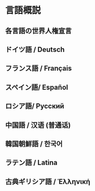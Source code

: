 # 言語概説
## 各言語の世界人権宣言


## ドイツ語 / Deutsch
## フランス語 / Français
## スペイン語/ Español
## ロシア語/ Русский
## 中国語 / 汉语 (普通话)
## 韓国朝鮮語 / 한국어
## ラテン語 / Latina
## 古典ギリシア語 / Ἑλληνική
